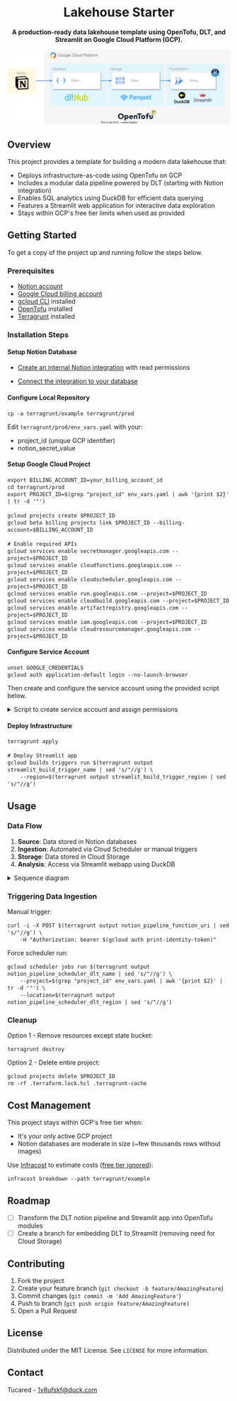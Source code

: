 <div align="center">
<h1 align="center">Lakehouse Starter</h1>

  <strong><p align="center">
    A production-ready data lakehouse template using OpenTofu, DLT, and Streamlit on Google Cloud Platform (GCP).</strong>
  </p>

  ![Lakehouse Architecture](lakehouse.svg)
</div>

## Overview

This project provides a template for building a modern data lakehouse that:

- Deploys infrastructure-as-code using OpenTofu on GCP
- Includes a modular data pipeline powered by DLT (starting with Notion integration)
- Enables SQL analytics using DuckDB for efficient data querying
- Features a Streamlit web application for interactive data exploration
- Stays within GCP's free tier limits when used as provided

<!-- GETTING STARTED -->
## Getting Started

To get a copy of the project up and running follow the steps below.

### Prerequisites

- [Notion account]
- [Google Cloud billing account]
- [gcloud CLI] installed
- [OpenTofu] installed
- [Terragrunt] installed

### Installation Steps

#### Setup Notion Database

- [Create an internal Notion integration] with read permissions

- [Connect the integration to your database]

#### Configure Local Repository

```shell
cp -a terragrunt/example terragrunt/prod
```

Edit `terragrunt/prod/env_vars.yaml` with your:

- project_id (unique GCP identifier)
- notion_secret_value

#### Setup Google Cloud Project

```shell
export BILLING_ACCOUNT_ID=your_billing_account_id
cd terragrunt/prod
export PROJECT_ID=$(grep "project_id" env_vars.yaml | awk '{print $2}' | tr -d '"')

gcloud projects create $PROJECT_ID
gcloud beta billing projects link $PROJECT_ID --billing-account=$BILLING_ACCOUNT_ID

# Enable required APIs
gcloud services enable secretmanager.googleapis.com --project=$PROJECT_ID
gcloud services enable cloudfunctions.googleapis.com --project=$PROJECT_ID
gcloud services enable cloudscheduler.googleapis.com --project=$PROJECT_ID
gcloud services enable run.googleapis.com --project=$PROJECT_ID
gcloud services enable cloudbuild.googleapis.com --project=$PROJECT_ID
gcloud services enable artifactregistry.googleapis.com --project=$PROJECT_ID
gcloud services enable iam.googleapis.com --project=$PROJECT_ID
gcloud services enable cloudresourcemanager.googleapis.com --project=$PROJECT_ID
```

#### Configure Service Account

```shell
unset GOOGLE_CREDENTIALS
gcloud auth application-default login --no-launch-browser
```

Then create and configure the service account using the provided script below.

<details><summary>Script to create service account and assign permissions</summary>

```shell
export PROJECT_ID=$(grep "project_id" env_vars.yaml | awk '{print $2}' | tr -d '"')
export TOFU_SERVICE_ACCOUNT=$(grep "sa_tofu" env_vars.yaml | awk '{print $2}' | tr -d '"')
export USER_ACCOUNT_ID=$(echo `gcloud config get core/account`)

gcloud iam service-accounts create $TOFU_SERVICE_ACCOUNT \
    --display-name "OpenTofu SA" \
    --description "Used when running OpenTofu commands" \
    --project $PROJECT_ID

gcloud projects add-iam-policy-binding $PROJECT_ID \
    --member "serviceAccount:$TOFU_SERVICE_ACCOUNT@$PROJECT_ID.iam.gserviceaccount.com" \
    --project $PROJECT_ID \
    --role "roles/editor"

gcloud projects add-iam-policy-binding $PROJECT_ID \
    --member "serviceAccount:$TOFU_SERVICE_ACCOUNT@$PROJECT_ID.iam.gserviceaccount.com" \
    --project $PROJECT_ID \
    --role "roles/secretmanager.admin"

gcloud projects add-iam-policy-binding $PROJECT_ID \
    --member "serviceAccount:$TOFU_SERVICE_ACCOUNT@$PROJECT_ID.iam.gserviceaccount.com" \
    --project $PROJECT_ID \
    --role "roles/bigquery.dataEditor"

gcloud projects add-iam-policy-binding $PROJECT_ID \
    --member "serviceAccount:$TOFU_SERVICE_ACCOUNT@$PROJECT_ID.iam.gserviceaccount.com" \
    --project $PROJECT_ID \
    --role "roles/iam.serviceAccountCreator"

gcloud projects add-iam-policy-binding $PROJECT_ID \
    --member "serviceAccount:$TOFU_SERVICE_ACCOUNT@$PROJECT_ID.iam.gserviceaccount.com" \
    --project $PROJECT_ID \
    --role "roles/resourcemanager.projectIamAdmin"

gcloud projects add-iam-policy-binding $PROJECT_ID \
    --member "serviceAccount:$TOFU_SERVICE_ACCOUNT@$PROJECT_ID.iam.gserviceaccount.com" \
    --project $PROJECT_ID \
    --role "roles/cloudfunctions.admin"

gcloud projects add-iam-policy-binding $PROJECT_ID \
    --member "serviceAccount:$TOFU_SERVICE_ACCOUNT@$PROJECT_ID.iam.gserviceaccount.com" \
    --project $PROJECT_ID \
    --role "roles/cloudscheduler.admin"

gcloud projects add-iam-policy-binding $PROJECT_ID \
    --member "serviceAccount:$TOFU_SERVICE_ACCOUNT@$PROJECT_ID.iam.gserviceaccount.com" \
    --project $PROJECT_ID \
    --role "roles/run.admin"

gcloud iam service-accounts add-iam-policy-binding \
    $TOFU_SERVICE_ACCOUNT@$PROJECT_ID.iam.gserviceaccount.com \
    --project $PROJECT_ID \
    --member "user:$USER_ACCOUNT_ID" \
    --role "roles/iam.serviceAccountTokenCreator"
```

</details>

#### Deploy Infrastructure

```shell
terragrunt apply

# Deploy Streamlit app
gcloud builds triggers run $(terragrunt output streamlit_build_trigger_name | sed 's/"//g') \
    --region=$(terragrunt output streamlit_build_trigger_region | sed 's/"//g')
```

## Usage

### Data Flow

1. **Source**: Data stored in Notion databases
2. **Ingestion**: Automated via Cloud Scheduler or manual triggers
3. **Storage**: Data stored in Cloud Storage
4. **Analysis**: Access via Streamlit webapp using DuckDB

<details><summary>Sequence diagram</summary>

```mermaid
sequenceDiagram
    actor U as User
    participant N as Notion
    box Google Cloud Platform
    participant CS as Cloud Scheduler
    participant CF as HTTP Cloud Function
    participant GCS as Cloud Storage
    participant CR as Cloud Run
    end

    U->>N: Logs in

    U->>N: Modifies or<br>several database
    opt
        U-)CF: Forces run
    end
    loop Hourly
        CS-)+CF: Triggers dlt pipeline
    end

    CF->>+N: Queries all pages in database
    N-->>-CF: Returns all pages
    CF->>-GCS: Stores data as parquet

    U->>+CR: Opens website and query data
    CR->>+GCS: Queries data<br>using DuckDB
    GCS--)-CR: Receives data
    CR-->>-U: Displays queried data
```

</details>

### Triggering Data Ingestion

Manual trigger:

```shell
curl -i -X POST $(terragrunt output notion_pipeline_function_uri | sed 's/"//g') \
    -H "Authorization: bearer $(gcloud auth print-identity-token)"
```

Force scheduler run:

```shell
gcloud scheduler jobs run $(terragrunt output notion_pipeline_scheduler_dlt_name | sed 's/"//g') \
    --project=$(grep "project_id" env_vars.yaml | awk '{print $2}' | tr -d '"') \
    --location=$(terragrunt output notion_pipeline_scheduler_dlt_region | sed 's/"//g')
```

### Cleanup

Option 1 - Remove resources except state bucket:

```shell
terragrunt destroy
```

Option 2 - Delete entire project:

```shell
gcloud projects delete $PROJECT_ID
rm -rf .terraform.lock.hcl .terragrunt-cache
```

## Cost Management

This project stays within GCP's free tier when:

- It's your only active GCP project
- Notion databases are moderate in size (~few thousands rows without images)

Use [Infracost] to estimate costs ([free tier ignored]):

```shell
infracost breakdown --path terragrunt/example
```

## Roadmap

- [ ] Transform the DLT notion pipeline and Streamlit app into OpenTofu modules
- [ ] Create a branch for embedding DLT to Streamlit (removing need for Cloud Storage)

## Contributing

1. Fork the project
2. Create your feature branch (`git checkout -b feature/AmazingFeature`)
3. Commit changes (`git commit -m 'Add AmazingFeature'`)
4. Push to branch (`git push origin feature/AmazingFeature)`
5. Open a Pull Request

## License

Distributed under the MIT License. See `LICENSE` for more information.

## Contact

Tucared - <1v8ufskf@duck.com>

<!-- MARKDOWN LINKS & IMAGES -->
<!-- https://www.markdownguide.org/basic-syntax/#reference-style-links -->
[Notion account]: https://www.notion.so/signup
[Google Cloud billing account]: https://cloud.google.com/billing/docs/how-to/create-billing-account
[gcloud CLI]: https://cloud.google.com/sdk/docs/install
[OpenTofu]: https://opentofu.org/docs/intro/install/
[Terragrunt]: https://terragrunt.gruntwork.io/docs/getting-started/install/

[Create an internal Notion integration]: https://developers.notion.com/docs/authorization#internal-integration-auth-flow-set-up
[Connect the integration to your database]: https://www.notion.so/help/add-and-manage-connections-with-the-api#add-connections-to-pages

[Infracost]: https://github.com/infracost/infracost/tree/master

[free tier ignored]: https://www.infracost.io/docs/supported_resources/google/
